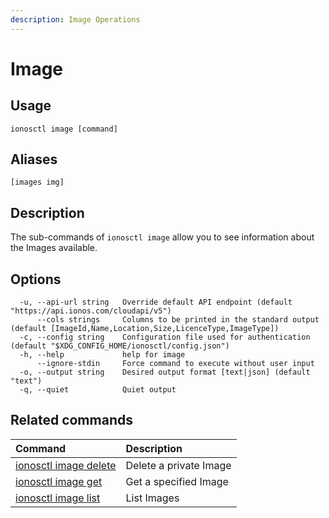 ```yaml
---
description: Image Operations
---
```


# Image

## Usage

```text
ionosctl image [command]
```

## Aliases

```text
[images img]
```

## Description

The sub-commands of `ionosctl image` allow you to see information about the Images available.

## Options

```text
  -u, --api-url string   Override default API endpoint (default "https://api.ionos.com/cloudapi/v5")
      --cols strings     Columns to be printed in the standard output (default [ImageId,Name,Location,Size,LicenceType,ImageType])
  -c, --config string    Configuration file used for authentication (default "$XDG_CONFIG_HOME/ionosctl/config.json")
  -h, --help             help for image
      --ignore-stdin     Force command to execute without user input
  -o, --output string    Desired output format [text|json] (default "text")
  -q, --quiet            Quiet output
```

## Related commands

| Command | Description |
| :--- | :--- |
| [ionosctl image delete](delete.md) | Delete a private Image |
| [ionosctl image get](get.md) | Get a specified Image |
| [ionosctl image list](list.md) | List Images |

